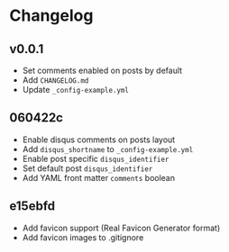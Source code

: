 # Changelog

## v0.0.1
- Set comments enabled on posts by default
- Add `CHANGELOG.md`
- Update `_config-example.yml`

## 060422c
- Enable disqus comments on posts layout
- Add `disqus_shortname` to `_config-example.yml`
- Enable post specific `disqus_identifier`
- Set default post `disqus_identifier`
- Add YAML front matter `comments` boolean

## e15ebfd
- Add favicon support (Real Favicon Generator format)
- Add favicon images to .gitignore